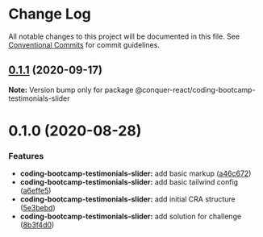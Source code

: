 # Change Log

All notable changes to this project will be documented in this file.
See [Conventional Commits](https://conventionalcommits.org) for commit guidelines.

## [0.1.1](https://github.com/ezavile/conquer-react/compare/@conquer-react/coding-bootcamp-testimonials-slider@0.1.0...@conquer-react/coding-bootcamp-testimonials-slider@0.1.1) (2020-09-17)

**Note:** Version bump only for package @conquer-react/coding-bootcamp-testimonials-slider





# 0.1.0 (2020-08-28)


### Features

* **coding-bootcamp-testimonials-slider:** add basic markup ([a46c672](https://github.com/ezavile/conquer-react/commit/a46c67213d58a9d740d08d808df8bc2364e8ef4c))
* **coding-bootcamp-testimonials-slider:** add basic tailwind config ([a6effe5](https://github.com/ezavile/conquer-react/commit/a6effe52ed4385c48e4c23aef3b1c1fdb02eedc2))
* **coding-bootcamp-testimonials-slider:** add initial CRA structure ([5e3bebd](https://github.com/ezavile/conquer-react/commit/5e3bebdc6e5fac1ca67f01ed4fd3aab93ff186c7))
* **coding-bootcamp-testimonials-slider:** add solution for challenge ([8b3f4d0](https://github.com/ezavile/conquer-react/commit/8b3f4d0ead3be65895dbb2318aaf1633ac595781))
